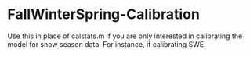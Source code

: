 # FallWinterSpring-Calibration

Use this in place of calstats.m if you are only interested in calibrating the model for snow season data. For instance, if calibrating SWE.
